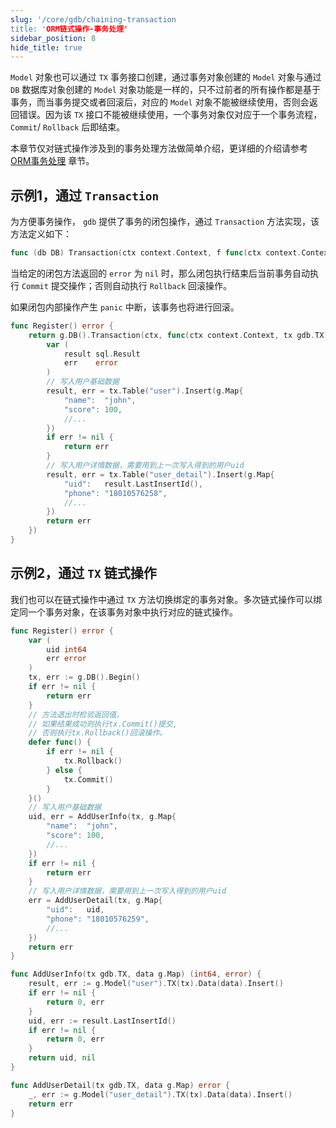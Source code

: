 ```yaml
---
slug: '/core/gdb/chaining-transaction
title: 'ORM链式操作-事务处理'
sidebar_position: 8
hide_title: true
---
```


`Model` 对象也可以通过 `TX` 事务接口创建，通过事务对象创建的 `Model` 对象与通过 `DB` 数据库对象创建的 `Model` 对象功能是一样的，只不过前者的所有操作都是基于事务，而当事务提交或者回滚后，对应的 `Model` 对象不能被继续使用，否则会返回错误。因为该 `TX` 接口不能被继续使用，一个事务对象仅对应于一个事务流程， `Commit`/ `Rollback` 后即结束。

本章节仅对链式操作涉及到的事务处理方法做简单介绍，更详细的介绍请参考 [ORM事务处理](../ORM事务处理/ORM事务处理.md) 章节。

## 示例1，通过 `Transaction`

为方便事务操作， `gdb` 提供了事务的闭包操作，通过 `Transaction` 方法实现，该方法定义如下：

```go
func (db DB) Transaction(ctx context.Context, f func(ctx context.Context, tx TX) error) (err error)
```

当给定的闭包方法返回的 `error` 为 `nil` 时，那么闭包执行结束后当前事务自动执行 `Commit` 提交操作；否则自动执行 `Rollback` 回滚操作。

如果闭包内部操作产生 `panic` 中断，该事务也将进行回滚。

```go
func Register() error {
    return g.DB().Transaction(ctx, func(ctx context.Context, tx gdb.TX) error {
        var (
            result sql.Result
            err    error
        )
        // 写入用户基础数据
        result, err = tx.Table("user").Insert(g.Map{
            "name":  "john",
            "score": 100,
            //...
        })
        if err != nil {
            return err
        }
        // 写入用户详情数据，需要用到上一次写入得到的用户uid
        result, err = tx.Table("user_detail").Insert(g.Map{
            "uid":   result.LastInsertId(),
            "phone": "18010576258",
            //...
        })
        return err
    })
}
```

## 示例2，通过 `TX` 链式操作

我们也可以在链式操作中通过 `TX` 方法切换绑定的事务对象。多次链式操作可以绑定同一个事务对象，在该事务对象中执行对应的链式操作。

```go
func Register() error {
    var (
        uid int64
        err error
    )
    tx, err := g.DB().Begin()
    if err != nil {
        return err
    }
    // 方法退出时检验返回值，
    // 如果结果成功则执行tx.Commit()提交,
    // 否则执行tx.Rollback()回滚操作。
    defer func() {
        if err != nil {
            tx.Rollback()
        } else {
            tx.Commit()
        }
    }()
    // 写入用户基础数据
    uid, err = AddUserInfo(tx, g.Map{
        "name":  "john",
        "score": 100,
        //...
    })
    if err != nil {
        return err
    }
    // 写入用户详情数据，需要用到上一次写入得到的用户uid
    err = AddUserDetail(tx, g.Map{
        "uid":   uid,
        "phone": "18010576259",
        //...
    })
    return err
}

func AddUserInfo(tx gdb.TX, data g.Map) (int64, error) {
    result, err := g.Model("user").TX(tx).Data(data).Insert()
    if err != nil {
        return 0, err
    }
    uid, err := result.LastInsertId()
    if err != nil {
        return 0, err
    }
    return uid, nil
}

func AddUserDetail(tx gdb.TX, data g.Map) error {
    _, err := g.Model("user_detail").TX(tx).Data(data).Insert()
    return err
}
```